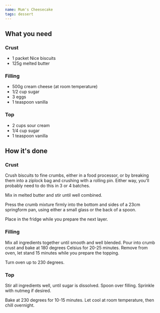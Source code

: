 ```yaml
---
name: Mum's Cheesecake
tags: dessert
---
```


## What you need

### Crust

* 1 packet Nice biscuits
* 125g melted butter

### Filling

* 500g cream cheese (at room temperature)
* 1/2 cup sugar
* 3 eggs
* 1 teaspoon vanilla

### Top

* 2 cups sour cream
* 1/4 cup sugar
* 1 teaspoon vanilla

<!-- break -->

## How it's done

### Crust

Crush biscuits to fine crumbs, either in a food processor, or by breaking them into a ziplock bag and crushing with a rolling pin. Either way, you'll probably need to do this in 3 or 4 batches.

Mix in melted butter and stir until well combined.

Press the crumb mixture firmly into the bottom and sides of a 23cm springform pan, using either a small glass or the back of a spoon.

Place in the fridge while you prepare the next layer.

### Filling

Mix all ingredients together until smooth and well blended. Pour into crumb crust and bake at 180 degrees Celsius for 20-25 minutes. Remove from oven, let stand 15 minutes while you prepare the topping.

Turn oven up to 230 degrees.

### Top

Stir all ingredients well, until sugar is dissolved. Spoon over filling. Sprinkle with nutmeg if desired.

Bake at 230 degrees for 10-15 minutes. Let cool at room temperature, then chill overnight.
